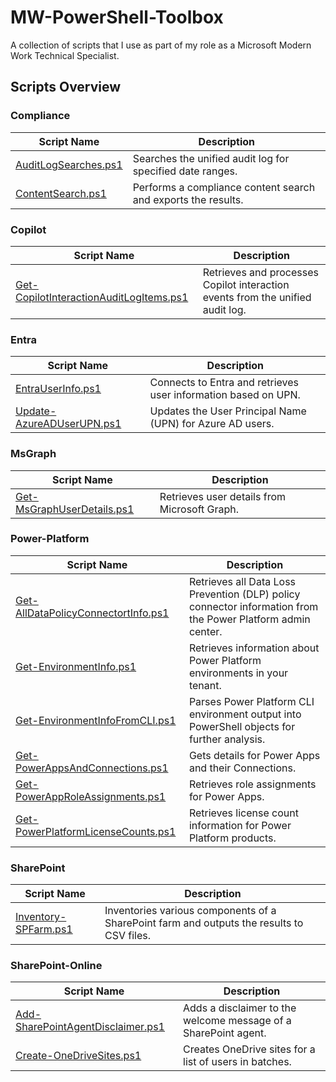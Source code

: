 # MW-PowerShell-Toolbox

A collection of scripts that I use as part of my role as a Microsoft Modern Work Technical Specialist.

## Scripts Overview

### Compliance

| Script Name | Description |
|--------------------------------------------------|-----------------------------------------------------------------------------------------------|
| [AuditLogSearches.ps1](Compliance/AuditLogSearches.ps1) | Searches the unified audit log for specified date ranges. |
| [ContentSearch.ps1](Compliance/ContentSearch.ps1) | Performs a compliance content search and exports the results. |

### Copilot

| Script Name | Description |
|--------------------------------------------------|-----------------------------------------------------------------------------------------------|
| [Get-CopilotInteractionAuditLogItems.ps1](Copilot/Get-CopilotInteractionAuditLogItems.ps1) | Retrieves and processes Copilot interaction events from the unified audit log. |

### Entra

| Script Name | Description |
|--------------------------------------------------|-----------------------------------------------------------------------------------------------|
| [EntraUserInfo.ps1](Entra/EntraUserInfo.ps1) | Connects to Entra and retrieves user information based on UPN. |
| [Update-AzureADUserUPN.ps1](Entra/Update-AzureADUserUPN.ps1) | Updates the User Principal Name (UPN) for Azure AD users. |

### MsGraph

| Script Name | Description |
|--------------------------------------------------|-----------------------------------------------------------------------------------------------|
| [Get-MsGraphUserDetails.ps1](MsGraph/Get-MsGraphUserDetails.ps1) | Retrieves user details from Microsoft Graph. |

### Power-Platform

| Script Name | Description |
|--------------------------------------------------|-----------------------------------------------------------------------------------------------|
| [Get-AllDataPolicyConnectortInfo.ps1](Power-Platform/Get-AllDataPolicyConnectortInfo.ps1) | Retrieves all Data Loss Prevention (DLP) policy connector information from the Power Platform admin center. |
| [Get-EnvironmentInfo.ps1](Power-Platform/Get-EnvironmentInfo.ps1) | Retrieves information about Power Platform environments in your tenant. |
| [Get-EnvironmentInfoFromCLI.ps1](Power-Platform/Get-EnvironmentInfoFromCLI.ps1) | Parses Power Platform CLI environment output into PowerShell objects for further analysis. |
| [Get-PowerAppsAndConnections.ps1](Power-Platform/InventoryAppsAndConnections.ps1) | Gets details for Power Apps and their Connections. |
| [Get-PowerAppRoleAssignments.ps1](Power-Platform/Get-PowerAppRoleAssignments.ps1) | Retrieves role assignments for Power Apps. |
| [Get-PowerPlatformLicenseCounts.ps1](Power-Platform/Get-PowerPlatformLicenseCounts.ps1) | Retrieves license count information for Power Platform products. |


### SharePoint

| Script Name | Description |
|--------------------------------------------------|-----------------------------------------------------------------------------------------------|
| [Inventory-SPFarm.ps1](SharePoint/Inventory-SPFarm.ps1) | Inventories various components of a SharePoint farm and outputs the results to CSV files. |

### SharePoint-Online

| Script Name | Description |
|--------------------------------------------------|-----------------------------------------------------------------------------------------------|
| [Add-SharePointAgentDisclaimer.ps1](SharePoint-Online/Add-SharePointAgentDisclaimer.ps1) | Adds a disclaimer to the welcome message of a SharePoint agent. |
| [Create-OneDriveSites.ps1](SharePoint-Online/Create-OneDriveSites.ps1) | Creates OneDrive sites for a list of users in batches. |
